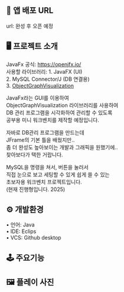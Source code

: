 ## 🔗 앱 배포 URL 
url: 완성 후 오픈 예정  
  
## 🖥 프로젝트 소개  

JavaFx 공식: https://openjfx.io/  
사용할 라이브러리: 1. JavaFX (UI)  
2. MySQL Connector/J (DB 연결용)  
3. [ObjectGraphVisualization](https://github.com/Nurtak/ObjectGraphVisualization)  
  
JavaFx라는 GUI를 이용하여  
ObjectGraphVisualization 라이브러리를 사용하여  
DB 관리 프로그램을 시각화하여 관리할 수 있도록  
공부용 미니 워크벤치를 제작할 예정입니다.  
  
자바로 DB관리 프로그램을 만드는데  
JFrame의 기본 틀을 배웠지만..  
좀 더 완성도 높아보이는 개발과 그래픽을 원했기에..  
찾아보다가 택한 거랍니다.  
  
MySQL을 명령을 쳐서, 버튼을 눌러서  
직접 눈으로 보고 세팅할 수 있게 쉽게 쓸 수 있는  
초보자용 워크벤치 프로젝트입니다.  
(현재 진행형입니다. 2025)  
  
## ⚙️ 개발환경  
 
• 언어: Java  
• IDE: Eclips  
• VCS: Github desktop  
  
## 🕹 주요기능  

  
## 🖼 플레이 사진
